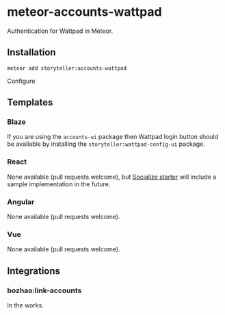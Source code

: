 # meteor-accounts-wattpad
Authentication for Wattpad in Meteor.


## Installation
```
meteor add storyteller:accounts-wattpad
```

Configure 

## Templates
### Blaze
If you are using the `accounts-ui` package then Wattpad login button should be available by installing the `storyteller:wattpad-config-ui` package.

### React
None available (pull requests welcome), but [Socialize starter](https://github.com/StorytellerCZ/Socialize-starter) will include a sample implementation in the future.

### Angular
None available (pull requests welcome).

### Vue
None available (pull requests welcome).

## Integrations
### bozhao:link-accounts
In the works.

